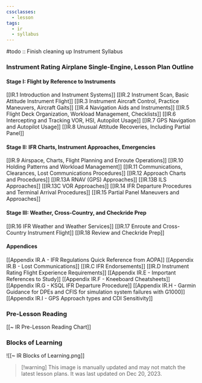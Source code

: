 ```yaml
---
cssclasses:
  - lesson
tags:
  - ir
  - syllabus
---
```

#todo :: Finish cleaning up Instrument Syllabus

### Instrument Rating Airplane Single-Engine, Lesson Plan Outline

#### Stage I: Flight by Reference to Instruments
[[IR.1 Introduction and Instrument Systems]]
[[IR.2 Instrument Scan, Basic Attitude Instrument Flight]]
[[IR.3 Instrument Aircraft Control, Practice Maneuvers, Aircraft Gaits]]
[[IR.4 Navigation Aids and Instruments]]
[[IR.5 Flight Deck Organization, Workload Management, Checklists]]
[[IR.6 Intercepting and Tracking VOR, HSI, Autopilot Usage]]
[[IR.7 GPS Navigation and Autopilot Usage]]
[[IR.8 Unusual Attitude Recoveries, Including Partial Panel]]

#### Stage II: IFR Charts, Instrument Approaches, Emergencies
[[IR.9 Airspace, Charts, Flight Planning and Enroute Operations]]
[[IR.10 Holding Patterns and Workload Management]]
[[IR.11 Communications, Clearances, Lost Communications Procedures]]
[[IR.12 Approach Charts and Procedures]]
[[IR.13A RNAV (GPS) Approaches]]
[[IR.13B ILS Approaches]]
[[IR.13C VOR Approaches]]
[[IR.14 IFR Departure Procedures and Terminal Arrival Procedures]]
[[IR.15 Partial Panel Maneuvers and Approaches]]

#### Stage III: Weather, Cross-Country, and Checkride Prep
[[IR.16 IFR Weather and Weather Services]]
[[IR.17 Enroute and Cross-Country Instrument Flight]]
[[IR.18 Review and Checkride Prep]]

#### Appendices
[[Appendix IR.A - IFR Regulations Quick Reference from AOPA]]
[[Appendix IR.B - Lost Communications]]
[[IR.C IFR Endorsements]]
[[IR.D Instrument Rating Flight Experience Requirements]]
[[Appendix IR.E - Important References to Study]]
[[Appendix IR.F - Kneeboard Cheatsheets]]
[[Appendix IR.G - KSQL IFR Departure Procedure]]
[[Appendix IR.H - Garmin Guidance for DPEs and CFIS for simulation system failures with G1000]]
[[Appendix IR.I - GPS Approach types and CDI Sensitivity]]

### Pre-Lesson Reading
[[~ IR Pre-Lesson Reading Chart]]

### Blocks of Learning
![[~ IR Blocks of Learning.png]]
> [!warning] This image is manually updated and may not match the latest lesson plans. It was last updated on Dec 20, 2023.
